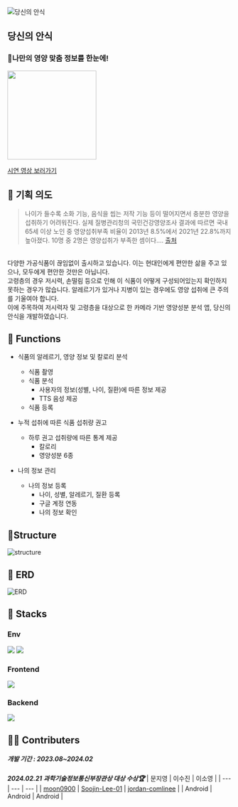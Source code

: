 ![당신의 안식](https://github.com/user-attachments/assets/a109b44e-2c0e-4307-b4e4-5fe27650c720)
## 당신의 안식
### 👀나만의 영양 맞춤 정보를 한눈에!

<a href='https://play.google.com/store/apps/details?id=com.dna.beyoureyes'><img width=200 src='https://github.com/user-attachments/assets/104cbdb2-32af-47e9-a19e-7318df29ff73'/></a>

[시연 영상 보러가기](https://www.youtube.com/watch?v=xgSsosK0irA) 

## 🍦 기획 의도
>나이가 들수록 소화 기능, 음식을 씹는 저작 기능 등이 떨어지면서 충분한 영양을 섭취하기 어려워진다. 실제 질병관리청의 국민건강영양조사 결과에 따르면 국내 65세 이상 노인 중 영양섭취부족 비율이 2013년 8.5%에서 2021년 22.8%까지 높아졌다. 10명 중 2명은 영양섭취가 부족한 셈이다.... [출처](http://www.mkhealth.co.kr)

<br>
다양한 가공식품이 끊임없이 출시하고 있습니다. 이는 현대인에게 편안한 삶을 주고 있으나, 모두에게 편안한 것만은 아닙니다.
<br>
고령층의 경우 저시력, 손떨림 등으로 인해 이 식품이 어떻게 구성되어있는지 확인하지 못하는 경우가 많습니다. 알레르기가 있거나 지병이 있는 경우에도 영양 섭취에 큰 주의를 기울여야 합니다.
<br> 이에 주목하여 저시력자 및 고령층을 대상으로 한 카메라 기반 영양성분 분석 앱, 당신의 안식을 개발하였습니다.
 
<br>

## 🥗 Functions
* 식품의 알레르기, 영양 정보 및 칼로리 분석
  * 식품 촬영
  * 식품 분석
    * 사용자의 정보(성별, 나이, 질환)에 따른 정보 제공
    * TTS 음성 제공
  * 식품 등록
 
* 누적 섭취에 따른 식품 섭취량 권고
  * 하루 권고 섭취량에 따른 통계 제공
    * 칼로리
    * 영양성분 6종
* 나의 정보 관리
  * 나의 정보 등록
    * 나이, 성별, 알레르기, 질환 등록
    * 구글 계정 연동
    * 나의 정보 확인

## 🍰Structure
![structure](https://github.com/user-attachments/assets/28f54a05-595e-4966-ab57-581246e5ccb1)

## 🧀 ERD
![ERD](https://github.com/user-attachments/assets/883b8742-dbdc-4715-8be1-c66b60d0f661)

## 🥞 Stacks

### Env
<img src="https://img.shields.io/badge/Git-F05032?style=for-the-badge&logo=git&logoColor=white"/> <img src="https://img.shields.io/badge/Android-3DDC84?style=for-the-badge&logo=Android&logoColor=white">

### Frontend
<img src="https://img.shields.io/badge/kotlin-%237F52FF.svg?style=for-the-badge&logo=kotlin&logoColor=white">

### Backend
<img src="https://img.shields.io/badge/firebase-a08021?style=for-the-badge&logo=firebase&logoColor=ffcd34">


## 🧑‍🍳 Contributers

##### 개발 기간 : 2023.08~2024.02
 ***2024.02.21 과학기술정보통신부장관상 대상 수상🏆***
| 문지영 | 이수진 | 이소영 |
| --- | --- | --- |
| [moon0900](https://github.com/moon0900) | [Soojin-Lee-01](https://github.com/Soojin-Lee-01) | [jordan-comlinee](https://github.com/jordan-comlinee) | 
| Android | Android | Android |
